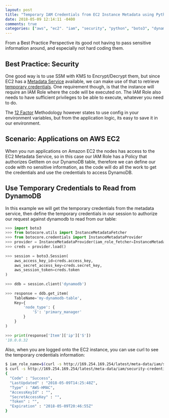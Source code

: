 ```yaml
---
layout: post
title: "Temporary IAM Credentials from EC2 Instance Metadata using Python"
date: 2018-05-09 12:14:11 -0400
comments: true
categories: ["aws", "ec2". "iam", "security", "python", "boto3", "dynamodb", "credentials"] 
---
```


From a Best Practice Perspective its good not having to pass sensitive information around, and especially not hard coding them.

## Best Practice: Security

One good way is to use SSM with KMS to Encrypt/Decrypt them, but since EC2 has a [Metadata Service](https://docs.aws.amazon.com/IAM/latest/UserGuide/id_credentials_temp.html) available, we can make use of that to retrieve [temporary credentials](https://docs.aws.amazon.com/IAM/latest/UserGuide/id_credentials_temp.html). One requirement though, is that the instance will require an IAM Role where the code will be executed on. The IAM Role also needs to have sufficient privileges to be able to execute, whatever you need to do.

The [12 Factor](https://12factor.net/) Methodology however states to use config in your environment variables, but from the application logic, its easy to save it in our environment.

## Scenario: Applications on AWS EC2

When you run applications on Amazon EC2 the nodes has access to the EC2 Metadata Service, so in this case our IAM Role has a Policy that authorizes GetItem on our DynamoDB table, therefore we can define our code with no sensitive information, as the code will do all the work to get the credentials and use the credentials to access DynamoDB.

## Use Temporary Credentials to Read from DynamoDB

In this example we will get the temporary credentials from the metadata service, then define the temporary credentials in our session to authorize our request against dynamodb to read from our table:

```python
>>> import boto3
>>> from botocore.utils import InstanceMetadataFetcher
>>> from botocore.credentials import InstanceMetadataProvider
>>> provider = InstanceMetadataProvider(iam_role_fetcher=InstanceMetadataFetcher(timeout=1000, num_attempts=2))
>>> creds = provider.load()
 
>>> session = boto3.Session(
    aws_access_key_id=creds.access_key,
    aws_secret_access_key=creds.secret_key,
    aws_session_token=creds.token
)
 
>>> ddb = session.client('dynamodb')
 
>>> response = ddb.get_item(
    TableName='my-dynamodb-table',
    Key={
        'node_type': {
            'S': 'primary_manager'
        }
    }
)
 
>>> print(response['Item']['ip']['S'])
'10.0.0.32
```

Also, when you are logged onto the EC2 instance, you can use curl to see the temporary credentials information:

```bash
$ iam_role_name=$(curl -s http://169.254.169.254/latest/meta-data/iam/security-credentials/)
$ curl -s http://169.254.169.254/latest/meta-data/iam/security-credentials/${iam_role_name}
{
  "Code" : "Success",
  "LastUpdated" : "2018-05-09T14:25:48Z",
  "Type" : "AWS-HMAC",
  "AccessKeyId" : "",
  "SecretAccessKey" : "",
  "Token" : "",
  "Expiration" : "2018-05-09T20:46:55Z"
}
```
